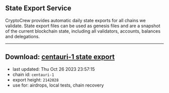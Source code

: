 ## State Export Service
CryptoCrew provides automatic daily state exports for all chains we validate. State export files can be used as genesis files and are a snapshot of the current blockchain state, including all validators, accounts, balances and delegations.

---
**Download: [centauri-1 state export](https://dl.ccvalidators.com/SERVICE/composable/centauri-1_export_2142028.json)**
---

- last updated: Thu Oct 26 2023 23:57:15
- chain id: `centauri-1`
- export height: `2142028`
- use for: airdrops, local tests, chain recovery
